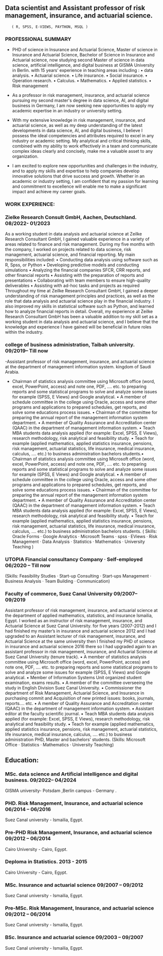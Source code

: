 ## Data scientist and Assistant professor of risk management, insurance, and actuarial science.
       ( R, SPSS, E-VIEWS, PAYTHON, MSQL )
  
### PROFESSIONAL SUMMARY
  
- PHD of science in Insurance and Actuarial Science, Master of science in Insurance and Actuarial Science, Bachelor of Science in Insurance and Actuarial science, now studying second Master of science in data science, artificial intelligence, and digital business at GISMA University in Berlin.
with 15 years’ experience in teaching areas including :
• data analysis.          • Actuarial science.           • Life insurance.
• Social insurance.       • Operation research.          • Calculus.
• Mathematics.	          • Applied statistics.	         • Risk management

- As a professor in risk management, insurance, and actuarial science pursuing my second master's degree in data science, AI, and digital business in Germany, I am now seeking new opportunities to apply my academic expertise in an industry or university setting.
- With my extensive knowledge in risk management, insurance, and actuarial science, as well as my deep understanding of the latest developments in data science, AI, and digital business, I believe I possess the ideal competencies and attributes required to excel in any industry or academic setting. My analytical and critical thinking skills, combined with my ability to work effectively in a team and communicate complex ideas clearly and concisely, make me a valuable asset to any organization.
- I am excited to explore new opportunities and challenges in the industry, and to apply my skills and expertise to help companies develop innovative solutions that drive success and growth. Whether in an academic or industry setting, I am confident that my passion for learning and commitment to excellence will enable me to make a significant impact and achieve my career goals.

### WORK EXPERIENCE:
  
### Zielke Research Consult GmbH, Aachen, Deutschland.         08/2022- 01/2023

As a working student in data analysis and actuarial science at Zeilke Research Consultant GmbH, I gained valuable experience in a variety of areas related to finance and risk management. During my five months with the company, I worked on projects related to data science, risk management, actuarial science, and financial reporting.
My main responsibilities included:
•	Conducting data analysis using software such as R, Spss, or Python
•	Developing predictive models and conducting simulations
•	Analyzing the financial companies SFCR, CRR reports, and other financial reports
•	Assisting with the preparation of reports and presentations
•	Collaborating with team members to ensure high-quality deliverables
•	Assisting with ad-hoc tasks and projects as required
Throughout my time at Zeilke Research Consultant GmbH, I gained a deeper understanding of risk management principles and practices, as well as the role that data analysis and actuarial science play in the financial industry. I also improved my skills in statistical software such as Python, and learned how to analyze financial reports in detail.
Overall, my experience at Zeilke Research Consultant GmbH has been a valuable addition to my skill set as a working student in data analysis and actuarial science, and I believe that the knowledge and experience I have gained will be beneficial in future roles within the industry.

### college of business administration, Taibah university.          09/2019– Till now

 -Assistant professor of risk management, insurance, and actuarial science at the department of management information system.
kingdom of Saudi Arabia.
 -   Chairman of statistics analysis committee using Microsoft office (word, excel, PowerPoint, access) and note one, PDF, …. etc. to preparing reports and some statistical programs to solve and analyze some issues for example (SPSS, E Views) and Google analytical.
• A member of schedule committee in the college using Oracle, access and some other programs and applications to prepared schedules, get reports, and solve some educations process issues.
• Chairman of the committee for preparing the annual report of the management information system department.
• A member of Quality Assurance and Accreditation center (QAAC) in the department of management information system. 
• Teach MBA students data analysis applied (for example: Excel, SPSS, E Views), research methodology, risk analytical and feasibility study.
• Teach for example (applied mathematics, applied statistics insurance, pensions, risk management, actuarial statistics, life insurance, medical insurance, calculus, …. etc.) to business administration bachelors students.• Chairman of statistics analysis committee using Microsoft office (word, excel, PowerPoint, access) and note one, PDF, …. etc. to preparing reports and some statistical programs to solve and analyze some issues for example (SPSS, E Views) and Google analytical. • A member of schedule committee in the college using Oracle, access and some other programs and applications to prepared schedules, get reports, and solve some educations process issues. • Chairman of the committee for preparing the annual report of the management information system department. • A member of Quality Assurance and Accreditation center (QAAC) in the department of management information system. • Teach MBA students data analysis applied (for example: Excel, SPSS, E Views), research methodology, risk analytical and feasibility study. • Teach for example (applied mathematics, applied statistics insurance, pensions, risk management, actuarial statistics, life insurance, medical insurance, calculus, …. etc.) to business administration bachelors students.
( Skills: Oracle Forms · Google Analytics · Microsoft Teams · spss · EViews · Risk Management · Data Analysis · Statistics · Mathematics · University Teaching )

### UTOPIA Financial consultancy Company · Self-employed 06/2020 – Till now

(Skills: Feasibility Studies · Start-up Consulting · Start-ups Management · Business Analysis · Team Building · Communication)

### Faculty of commerce, Suez Canal University                          09/2007– 09/2019

Assistant professor of risk management, insurance, and actuarial science at the department of applied mathematics, statistics, and insurance
Ismailia, Egypt.
I worked as an instructor of risk management, insurance, and Actuarial Science at Suez Canal University. for five years (2007-2012) and I had finished my master’s in insurance and actuarial science 2012 and I had upgraded to an Assistant lecturer of risk management, insurance, and Actuarial Science at the same university then I finished my PHD of science in insurance and actuarial science 2016 there so I had upgraded again to an assistant professor in risk management, insurance, and Actuarial Science at Suez Canal University (tenure track).
▪	A member of statistics analysis committee using Microsoft office (word, excel, PowerPoint, access) and note one, PDF, …. etc. to preparing reports and some statistical programs to solve and analyze some issues for example (SPSS, E Views) and Google analytical.
▪	Member of Information Systems Unit organized student examination, exams results.
▪	A member of the committee overseeing the study in English Division Suez Canal University.
▪	Commissioner the department of Risk Management, Actuarial Science, and Insurance in purchasing commit and Acquisition of new printed issues: books, journals, reports…. etc.
▪	A member of Quality Assurance and Accreditation center (QAAC) in the department of management information system. 
▪	Assistant editor at the faculty scientific journal.
▪	Teach MBA students data analysis applied (for example:  Excel, SPSS, E Views), research methodology, risk analytical and feasibility study.
▪	Teach for example (applied mathematics, applied statistics insurance, pensions, risk management, actuarial statistics, life insurance, medical insurance, calculus, …. etc.) to business administration PHD, Master and bachelors' students.
(Skills: Microsoft Office · Statistics · Mathematics · University Teaching)

## Education:

### MSc. data science and Artificial intelligence and digital business.  09/2022– 04/2024
GISMA university- Potsdam ,Berlin campus - Germany .

### PHD. Risk Management, Insurance, and actuarial science      06/2014 – 06/2016
Suez Canal university - Ismailia, Egypt.

### Pre-PHD Risk Management, Insurance, and actuarial science   09/2012 – 06/2014  
Cairo University - Cairo, Egypt.

### Deploma in Statistics.                             2013 - 2015
Cairo University - Cairo, Egypt.

### MSc. Insurance and actuarial science                                      09/2007 – 09/2012
Suez Canal university - Ismailia, Egypt.

### Pre-MSc. Risk Management, Insurance, and actuarial science   09/2012 – 06/2014
Suez Canal university - Ismailia, Egypt.

### BSc. Insurance and actuarial science                                      09/2003 – 09/2007
Suez Canal university - Ismailia, Egypt.


